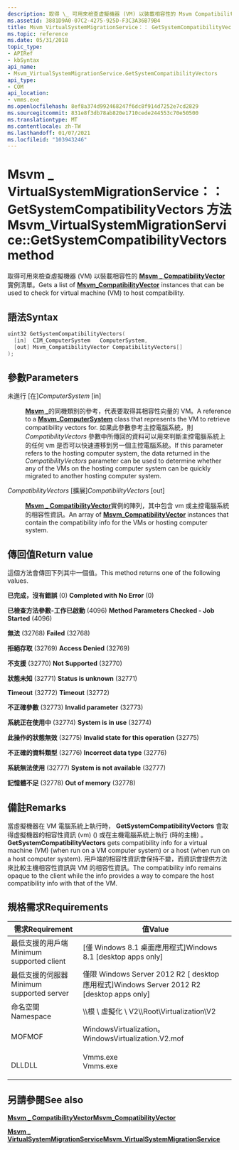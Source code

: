 ```yaml
---
description: 取得 \_ 可用來檢查虛擬機器 (VM) 以裝載相容性的 Msvm CompatibilityVector 實例清單。
ms.assetid: 3881D9A0-07C2-4275-925D-F3C3A36B79B4
title: Msvm_VirtualSystemMigrationService：： GetSystemCompatibilityVectors 方法
ms.topic: reference
ms.date: 05/31/2018
topic_type:
- APIRef
- kbSyntax
api_name:
- Msvm_VirtualSystemMigrationService.GetSystemCompatibilityVectors
api_type:
- COM
api_location:
- vmms.exe
ms.openlocfilehash: 8ef8a374d992468247f6dc8f914d7252e7cd2829
ms.sourcegitcommit: 831e8f3db78ab820e1710cede244553c70e50500
ms.translationtype: MT
ms.contentlocale: zh-TW
ms.lasthandoff: 01/07/2021
ms.locfileid: "103943246"
---
```

# <a name="msvm_virtualsystemmigrationservicegetsystemcompatibilityvectors-method"></a><span data-ttu-id="88223-103">Msvm \_ VirtualSystemMigrationService：： GetSystemCompatibilityVectors 方法</span><span class="sxs-lookup"><span data-stu-id="88223-103">Msvm\_VirtualSystemMigrationService::GetSystemCompatibilityVectors method</span></span>

<span data-ttu-id="88223-104">取得可用來檢查虛擬機器 (VM) 以裝載相容性的 [**Msvm \_ CompatibilityVector**](msvm-compatibilityvector.md) 實例清單。</span><span class="sxs-lookup"><span data-stu-id="88223-104">Gets a list of [**Msvm\_CompatibilityVector**](msvm-compatibilityvector.md) instances that can be used to check for virtual machine (VM) to host compatibility.</span></span>

## <a name="syntax"></a><span data-ttu-id="88223-105">語法</span><span class="sxs-lookup"><span data-stu-id="88223-105">Syntax</span></span>


```C++
uint32 GetSystemCompatibilityVectors(
  [in]  CIM_ComputerSystem   ComputerSystem,
  [out] Msvm_CompatibilityVector CompatibilityVectors[]
);
```



## <a name="parameters"></a><span data-ttu-id="88223-106">參數</span><span class="sxs-lookup"><span data-stu-id="88223-106">Parameters</span></span>

<dl> <dt>

<span data-ttu-id="88223-107">未進行 \[在\]</span><span class="sxs-lookup"><span data-stu-id="88223-107">*ComputerSystem* \[in\]</span></span>
</dt> <dd>

<span data-ttu-id="88223-108">[**Msvm \_**](msvm-computersystem.md)的同機類別的參考，代表要取得其相容性向量的 VM。</span><span class="sxs-lookup"><span data-stu-id="88223-108">A reference to a [**Msvm\_ComputerSystem**](msvm-computersystem.md) class that represents the VM to retrieve compatibility vectors for.</span></span> <span data-ttu-id="88223-109">如果此參數參考主控電腦系統，則 *CompatibilityVectors* 參數中所傳回的資料可以用來判斷主控電腦系統上的任何 vm 是否可以快速遷移到另一個主控電腦系統。</span><span class="sxs-lookup"><span data-stu-id="88223-109">If this parameter refers to the hosting computer system, the data returned in the *CompatibilityVectors* parameter can be used to determine whether any of the VMs on the hosting computer system can be quickly migrated to another hosting computer system.</span></span>

</dd> <dt>

<span data-ttu-id="88223-110">*CompatibilityVectors* \[擴展\]</span><span class="sxs-lookup"><span data-stu-id="88223-110">*CompatibilityVectors* \[out\]</span></span>
</dt> <dd>

<span data-ttu-id="88223-111">[**Msvm \_ CompatibilityVector**](msvm-compatibilityvector.md)實例的陣列，其中包含 vm 或主控電腦系統的相容性資訊。</span><span class="sxs-lookup"><span data-stu-id="88223-111">An array of [**Msvm\_CompatibilityVector**](msvm-compatibilityvector.md) instances that contain the compatibility info for the VMs or hosting computer system.</span></span>

</dd> </dl>

## <a name="return-value"></a><span data-ttu-id="88223-112">傳回值</span><span class="sxs-lookup"><span data-stu-id="88223-112">Return value</span></span>

<span data-ttu-id="88223-113">這個方法會傳回下列其中一個值。</span><span class="sxs-lookup"><span data-stu-id="88223-113">This method returns one of the following values.</span></span>

<dl> <dt>

<span data-ttu-id="88223-114">**已完成，沒有錯誤** (0) </span><span class="sxs-lookup"><span data-stu-id="88223-114">**Completed with No Error** (0)</span></span>
</dt> <dt>

<span data-ttu-id="88223-115">**已檢查方法參數-工作已啟動** (4096) </span><span class="sxs-lookup"><span data-stu-id="88223-115">**Method Parameters Checked - Job Started** (4096)</span></span>
</dt> <dt>

<span data-ttu-id="88223-116">**無法** (32768) </span><span class="sxs-lookup"><span data-stu-id="88223-116">**Failed** (32768)</span></span>
</dt> <dt>

<span data-ttu-id="88223-117">**拒絕存取** (32769) </span><span class="sxs-lookup"><span data-stu-id="88223-117">**Access Denied** (32769)</span></span>
</dt> <dt>

<span data-ttu-id="88223-118">**不支援** (32770) </span><span class="sxs-lookup"><span data-stu-id="88223-118">**Not Supported** (32770)</span></span>
</dt> <dt>

<span data-ttu-id="88223-119">**狀態未知** (32771) </span><span class="sxs-lookup"><span data-stu-id="88223-119">**Status is unknown** (32771)</span></span>
</dt> <dt>

<span data-ttu-id="88223-120">**Timeout** (32772) </span><span class="sxs-lookup"><span data-stu-id="88223-120">**Timeout** (32772)</span></span>
</dt> <dt>

<span data-ttu-id="88223-121">**不正確參數** (32773) </span><span class="sxs-lookup"><span data-stu-id="88223-121">**Invalid parameter** (32773)</span></span>
</dt> <dt>

<span data-ttu-id="88223-122">**系統正在使用中** (32774) </span><span class="sxs-lookup"><span data-stu-id="88223-122">**System is in use** (32774)</span></span>
</dt> <dt>

<span data-ttu-id="88223-123">**此操作的狀態無效** (32775) </span><span class="sxs-lookup"><span data-stu-id="88223-123">**Invalid state for this operation** (32775)</span></span>
</dt> <dt>

<span data-ttu-id="88223-124">**不正確的資料類型** (32776) </span><span class="sxs-lookup"><span data-stu-id="88223-124">**Incorrect data type** (32776)</span></span>
</dt> <dt>

<span data-ttu-id="88223-125">**系統無法使用** (32777) </span><span class="sxs-lookup"><span data-stu-id="88223-125">**System is not available** (32777)</span></span>
</dt> <dt>

<span data-ttu-id="88223-126">**記憶體不足** (32778) </span><span class="sxs-lookup"><span data-stu-id="88223-126">**Out of memory** (32778)</span></span>
</dt> </dl>

## <a name="remarks"></a><span data-ttu-id="88223-127">備註</span><span class="sxs-lookup"><span data-stu-id="88223-127">Remarks</span></span>

<span data-ttu-id="88223-128">當虛擬機器在 VM 電腦系統上執行時， **GetSystemCompatibilityVectors** 會取得虛擬機器的相容性資訊 (vm)  () 或在主機電腦系統上執行 (時的主機) 。</span><span class="sxs-lookup"><span data-stu-id="88223-128">**GetSystemCompatibilityVectors** gets compatibility info for a virtual machine (VM) (when run on a VM computer system) or a host (when run on a host computer system).</span></span> <span data-ttu-id="88223-129">用戶端的相容性資訊會保持不變，而資訊會提供方法來比較主機相容性資訊與 VM 的相容性資訊。</span><span class="sxs-lookup"><span data-stu-id="88223-129">The compatibility info remains opaque to the client while the info provides a way to compare the host compatibility info with that of the VM.</span></span>

## <a name="requirements"></a><span data-ttu-id="88223-130">規格需求</span><span class="sxs-lookup"><span data-stu-id="88223-130">Requirements</span></span>



| <span data-ttu-id="88223-131">需求</span><span class="sxs-lookup"><span data-stu-id="88223-131">Requirement</span></span> | <span data-ttu-id="88223-132">值</span><span class="sxs-lookup"><span data-stu-id="88223-132">Value</span></span> |
|-------------------------------------|---------------------------------------------------------------------------------------------------------|
| <span data-ttu-id="88223-133">最低支援的用戶端</span><span class="sxs-lookup"><span data-stu-id="88223-133">Minimum supported client</span></span><br/> | <span data-ttu-id="88223-134">\[僅 Windows 8.1 桌面應用程式\]</span><span class="sxs-lookup"><span data-stu-id="88223-134">Windows 8.1 \[desktop apps only\]</span></span><br/>                                                            |
| <span data-ttu-id="88223-135">最低支援的伺服器</span><span class="sxs-lookup"><span data-stu-id="88223-135">Minimum supported server</span></span><br/> | <span data-ttu-id="88223-136">僅限 Windows Server 2012 R2 \[ desktop 應用程式\]</span><span class="sxs-lookup"><span data-stu-id="88223-136">Windows Server 2012 R2 \[desktop apps only\]</span></span><br/>                                                 |
| <span data-ttu-id="88223-137">命名空間</span><span class="sxs-lookup"><span data-stu-id="88223-137">Namespace</span></span><br/>                | <span data-ttu-id="88223-138">\\\\根 \\ 虛擬化 \\ V2</span><span class="sxs-lookup"><span data-stu-id="88223-138">\\\\Root\\Virtualization\\V2</span></span><br/>                                                                 |
| <span data-ttu-id="88223-139">MOF</span><span class="sxs-lookup"><span data-stu-id="88223-139">MOF</span></span><br/>                      | <dl> <span data-ttu-id="88223-140"><dt>WindowsVirtualization。</dt></span><span class="sxs-lookup"><span data-stu-id="88223-140"><dt>WindowsVirtualization.V2.mof</dt></span></span> </dl> |
| <span data-ttu-id="88223-141">DLL</span><span class="sxs-lookup"><span data-stu-id="88223-141">DLL</span></span><br/>                      | <dl> <span data-ttu-id="88223-142"><dt>Vmms.exe</dt></span><span class="sxs-lookup"><span data-stu-id="88223-142"><dt>Vmms.exe</dt></span></span> </dl>                     |



## <a name="see-also"></a><span data-ttu-id="88223-143">另請參閱</span><span class="sxs-lookup"><span data-stu-id="88223-143">See also</span></span>

<dl> <dt>

[<span data-ttu-id="88223-144">**Msvm \_ CompatibilityVector**</span><span class="sxs-lookup"><span data-stu-id="88223-144">**Msvm\_CompatibilityVector**</span></span>](msvm-compatibilityvector.md)
</dt> <dt>

[<span data-ttu-id="88223-145">**Msvm \_ VirtualSystemMigrationService**</span><span class="sxs-lookup"><span data-stu-id="88223-145">**Msvm\_VirtualSystemMigrationService**</span></span>](msvm-virtualsystemmigrationservice.md)
</dt> </dl>

 

 




